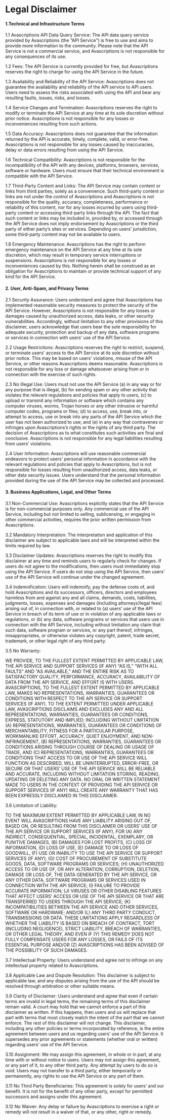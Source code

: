 # Legal Disclaimer

#### 1.Technical and Infrastructure Terms

1.1 Avascriptions API Data Query Service: The API data query service provided by Avascriptions (the “API Service”) is free to use and aims to provide more information to the community. Please note that the API Service is not a commercial service, and Avascriptions is not responsible for any consequences of its use.&#x20;

1.2 Fees: The API Service is currently provided for free, but Avascriptions reserves the right to charge for using the API Service in the future.&#x20;

1.3 Availability and Reliability of the API Service: Avascriptions does not guarantee the availability and reliability of the API service to API users. Users need to assess the risks associated with using the API and bear any resulting faults, issues, risks, and losses.&#x20;

1.4 Service Changes and Termination: Avascriptions reserves the right to modify or terminate the API Service at any time at its sole discretion without prior notice. Avascriptions is not responsible for any losses or inconveniences resulting from such actions.&#x20;

1.5 Data Accuracy: Avascriptions does not guarantee that the information returned by the API is accurate, timely, complete, valid, or error-free. Avascriptions is not responsible for any losses caused by inaccuracies, delay or data errors resulting from using the API Service.&#x20;

1.6 Technical Compatibility: Avascriptions is not responsible for the incompatibility of the API with any devices, platforms, browsers, services, software or hardware. Users must ensure that their technical environment is compatible with the API Service.&#x20;

1.7 Third-Party Content and Links: The API Service may contain content or links from third parties, solely as a convenience. Such third-party content or links are not under the control of Avascriptions and Avascriptions is not responsible for the quality, accuracy, completeness, performance or reliability of this content, nor for any losses incurred by users using third-party content or accessing third-party links through the API. The fact that such content or links may be included in, provided by, or accessed through the API Service does not imply endorsement by Avascriptions or the third party of either party’s sites or services. Depending on users’ jurisdiction, some third-party content may not be available to users.&#x20;

1.8 Emergency Maintenance: Avascriptions has the right to perform emergency maintenance on the API Service at any time at its sole discretion, which may result in temporary service interruptions or suspensions. Avascriptions is not responsible for any losses or inconveniences caused by this. Nothing herein shall be construed as an obligation for Avascriptions to maintain or provide technical support of any kind for the API Service.

#### 2. User, Anti-Spam, and Privacy Terms

2.1 Security Assurance: Users understand and agree that Avascriptions has implemented reasonable security measures to protect the security of the API Service. However, Avascriptions is not responsible for any losses or damages caused by unauthorized access, data leaks, or other security vulnerabilities. Accordingly, without limitation to any other provisions of this disclaimer, users acknowledge that users bear the sole responsibility for adequate security, protection and backup of any data, software programs or services in connection with users’ use of the API Service.&#x20;

2.2 Usage Restrictions: Avascriptions reserves the right to restrict, suspend, or terminate users' access to the API Service at its sole discretion without prior notice. This may be based on users' violations, misuse of the API Service, or other reasons Avascriptions deems reasonable. Avascriptions is not responsible for any loss or damage whatsoever arising from or in connection with the exercise of such rights.&#x20;

2.3 No Illegal Use: Users must not use the API Service (a) in any way or for any purpose that is illegal, (b) for sending spam or any other activity that violates the relevant regulations and policies that apply to users, (c) to upload or transmit any information or software which contains any computer viruses, worms, Trojan horses or any other intrusive or harmful computer codes, programs or files; (d) to access, use, break into, or attempt to access, use or break into any parts of the API Service which the user has not been authorized to use; and (e) in any way that contravenes or infringes upon Avascriptions’s rights or the rights of any third party. The decision of Avascriptions as to what constitutes such activities are final and conclusive. Avascriptions is not responsible for any legal liabilities resulting from users' violations.&#x20;

2.4 User Information: Avascriptions will use reasonable commercial endeavors to protect users' personal information in accordance with the relevant regulations and policies that apply to Avascriptions, but is not responsible for losses resulting from unauthorized access, data leaks, or other data security issues. Users understand that the personal information provided during the use of the API Service may be collected and processed.

#### 3. Business Applications, Legal, and Other Terms

3.1 Non-Commercial Use: Avascriptions explicitly states that the API Service is for non-commercial purposes only. Any commercial use of the API Service, including but not limited to selling, sublicensing, or engaging in other commercial activities, requires the prior written permission from Avascriptions.&#x20;

3.2 Mandatory Interpretation: The interpretation and application of this disclaimer are subject to applicable laws and will be interpreted within the limits required by law.&#x20;

3.3 Disclaimer Updates: Avascriptions reserves the right to modify this disclaimer at any time and reminds users to regularly check for changes. If users do not agree to the modifications, then users must immediately stop using the API Service. If users do not stop using the API Service, then users’ use of the API Service will continue under the changed agreement.&#x20;

3.4 Indemnification: Users will indemnify, pay the defense costs of, and hold Avascriptions and its successors, officers, directors and employees harmless from and against any and all claims, demands, costs, liabilities, judgments, losses, expenses and damages (including attorneys’/legal fees) arising out of, in connection with, or related to (a) users’ use of the API Service in breach of its term of use or in violation of any applicable laws or regulations, or (b) any data, software programs or services that users use in connection with the API Service, including without limitation any claim that such data, software program or services, or any part thereof, infringes, misappropriates, or otherwise violates any copyright, patent, trade secret, trademark, or other legal right of any third party.

3.5 No Warranty:

WE PROVIDE, TO THE FULLEST EXTENT PERMITTED BY APPLICABLE LAW, THE API SERVICE AND SUPPORT SERVICES (IF ANY) “AS IS,” “WITH ALL FAULTS” AND “AS AVAILABLE,” AND THE ENTIRE RISK AS TO SATISFACTORY QUALITY, PERFORMANCE, ACCURACY, AVAILABILITY OF DATA FROM THE API SERVICE, AND EFFORT IS WITH USERS. AVASCRIPTIONS, TO THE FULLEST EXTENT PERMITTED BY APPLICABLE LAW, MAKES NO REPRESENTATIONS, WARRANTIES, GUARANTEES OR CONDITIONS WITH RESPECT TO THE API SERVICE OR SUPPORT SERVICES (IF ANY). TO THE EXTENT PERMITTED UNDER APPLICABLE LAW, AVASCRIPTIONS DISCLAIMS AND EXCLUDES ANY AND ALL REPRESENTATIONS, WARRANTIES, GUARANTEES OR CONDITIONS, EXPRESS, STATUTORY AND IMPLIED; INCLUDING WITHOUT LIMITATION (A) REPRESENTATIONS, WARRANTIES, GUARANTEES OR CONDITIONS OF MERCHANTABILITY, FITNESS FOR A PARTICULAR PURPOSE, WORKMANLIKE EFFORT, ACCURACY, QUIET ENJOYMENT, AND NON-INFRINGEMENT, (B) REPRESENTATIONS, WARRANTIES, GUARANTEES OR CONDITIONS ARISING THROUGH COURSE OF DEALING OR USAGE OF TRADE, AND (C) REPRESENTATIONS, WARRANTIES, GUARANTEES OR CONDITIONS THAT ACCESS TO OR USE OF THE API SERVICE WILL FUNCTION AS DESCRIBED, WILL BE UNINTERRUPTED, ERROR-FREE, OR SECURE OR THAT USERS’ USE OF THE API SERVICE WILL BE RELIABLE AND ACCURATE, INCLUDING WITHOUT LIMITATION STORING, READING, UPDATING OR DELETING ANY DATA. NO ORAL OR WRITTEN STATEMENT MADE TO USERS IN THE CONTEXT OF PROVIDING THE API SERVICE OR SUPPORT SERVICES (IF ANY) WILL CREATE ANY WARRANTY THAT HAS BEEN EXPRESSLY DISCLAIMED IN THIS DISCLAIMER.

3.6 Limitation of Liability:

TO THE MAXIMUM EXTENT PERMITTED BY APPLICABLE LAW, IN NO EVENT WILL AVASCRIPTIONS HAVE ANY LIABILITY ARISING OUT OF, BASED ON, OR RESULTING FROM THIS DISCLAIMER OR USERS’ USE OF THE API SERVICE OR SUPPORT SERVICES (IF ANY), FOR (A) ANY INDIRECT, CONSEQUENTIAL, SPECIAL, INCIDENTAL, EXEMPLARY, OR PUNITIVE DAMAGES, (B) DAMAGES FOR LOST PROFITS, (C) LOSS OF INFORMATION, (D) LOSS OF USE, (E) DAMAGE TO OR LOSS OF GOODWILL, (F) USE OR INABILITY TO USE THE API SERVICE OR SUPPORT SERVICES (IF ANY); (G) COST OF PROCUREMENT OF SUBSTITUTE GOODS, DATA, SOFTWARE PROGRAMS OR SERVICES; (H) UNAUTHORIZED ACCESS TO OR USE OF, OR ANY ALTERATION, CORRUPTION, DELETION, DAMAGE OR LOSS OF, THE DATA GENERATED BY THE API SERVICE, OR ANY OTHER DATA, SOFTWARE PROGRAMS OR SERVICES USED IN CONNECTION WITH THE API SERVICE; (I) FAILURE TO PROVIDE ACCURATE INFORMATION; (J) VIRUSES OR OTHER DISABLING FEATURES THAT AFFECT USERS’ ACCESS OR USE OF THE API SERVICE OR THAT ARE TRANSFERRED TO USERS THROUGH THE API SERVICE; (K) INCOMPATIBILITIES BETWEEN THE API SERVICE AND OTHER SERVICES, SOFTWARE OR HARDWARE; AND/OR (L) ANY THIRD PARTY CONDUCT, TRANSMISSIONS OR DATA. THESE LIMITATIONS APPLY REGARDLESS OF WHETHER THE LIABILITY IS BASED ON BREACH OF CONTRACT, TORT (INCLUDING NEGLIGENCE), STRICT LIABILITY, BREACH OF WARRANTIES, OR OTHER LEGAL THEORY, AND EVEN IF (Y) THIS REMEDY DOES NOT FULLY COMPENSATE USERS FOR ANY LOSSES, OR FAILS OF ITS ESSENTIAL PURPOSE AND/OR (Z) AVASCRIPTIONS HAS BEEN ADVISED OF THE POSSIBILITY OF SUCH DAMAGES.

3.7 Intellectual Property: Users understand and agree not to infringe on any intellectual property related to Avascriptions.

3.8 Applicable Law and Dispute Resolution: This disclaimer is subject to applicable law, and any disputes arising from the use of the API should be resolved through arbitration or other suitable means.

3.9 Clarity of Disclaimer: Users understand and agree that even if certain terms are invalid in legal terms, the remaining terms of this disclaimer remain valid.  A court may hold that we cannot enforce a part of this disclaimer as written. If this happens, then users and us will replace that part with terms that most closely match the intent of the part that we cannot enforce. The rest of this disclaimer will not change. This disclaimer, including any other policies or terms incorporated by reference, is the entire agreement between users and us regarding users’ use of the API Service. It supersedes any prior agreements or statements (whether oral or written) regarding users’ use of the API Service.

3.10 Assignment: We may assign this agreement, in whole or in part, at any time with or without notice to users. Users may not assign this agreement, or any part of it, to any other third party. Any attempt by users to do so is void. Users may not transfer to a third party, either temporarily or permanently, any rights to use the API Service or any part of them.

3.11 No Third Party Beneficiaries: This agreement is solely for users’ and our benefit. It is not for the benefit of any other party, except for permitted successors and assigns under this agreement.

3.12 No Waiver: Any delay or failure by Avascriptions to exercise a right or remedy will not result in a waiver of that, or any other, right or remedy.

